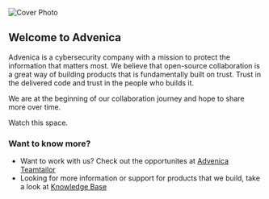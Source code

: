 ![Cover Photo](./Advenica_cover.png)

## Welcome to Advenica

Advenica is a cybersecurity company with a mission to protect the information that matters most.
We believe that open-source collaboration is a great way of building products that is fundamentally built on trust. Trust in the delivered code and trust in the people who builds it.

We are at the beginning of our collaboration journey and hope to share more over time.

Watch this space.

### Want to know more?
* Want to work with us? Check out the opportunites at [Advenica Teamtailor](https://advenica.teamtailor.com/)
* Looking for more information or support for products that we build, take a look at [Knowledge Base](https://advenica.github.io)
